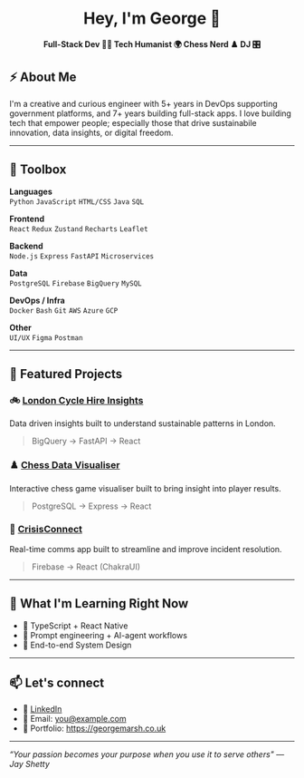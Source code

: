 <h1 align="center">Hey, I'm George 👋</h1>
<p align="center"> <strong>
  Full-Stack Dev 🧑‍💻 Tech Humanist 🌍 Chess Nerd ♟️ DJ 🎛️ </strong> 
</p>

## ⚡ About Me

I'm a creative and curious engineer with 5+ years in DevOps supporting government platforms, and 7+ years building full-stack apps. I love building tech that empower people; especially those that drive sustainabile innovation, data insights, or digital freedom.

---

## 🔧 Toolbox

**Languages**  
`Python` `JavaScript` `HTML/CSS`  `Java` `SQL`  

**Frontend**  
`React` `Redux` `Zustand` `Recharts` `Leaflet`

**Backend**  
`Node.js` `Express` `FastAPI` `Microservices`

**Data**  
`PostgreSQL` `Firebase` `BigQuery` `MySQL`

**DevOps / Infra**  
`Docker` `Bash` `Git` `AWS` `Azure` `GCP`

**Other**  
`UI/UX` `Figma` `Postman` 

---

## 🚀 Featured Projects

### 🚲 [London Cycle Hire Insights](https://github.com/georgemarsh1809/LondonCityBikeInsights)
Data driven insights built to understand sustainable patterns in London.   
> BigQuery → FastAPI → React   

### ♟️ [Chess Data Visualiser](https://github.com/georgemarsh1809/ChessDataVisualiser)
Interactive chess game visualiser built to bring insight into player results.  
> PostgreSQL → Express → React

### 💬 [CrisisConnect](https://github.com/georgemarsh1809/CrisisConnect)  
Real-time comms app built to streamline and improve incident resolution.  
> Firebase → React (ChakraUI) 

---

## 🌱 What I'm Learning Right Now

- 🚀 TypeScript + React Native
- 🧠 Prompt engineering + AI-agent workflows  
- 🎨 End-to-end System Design

---

## 📫 Let's connect

- 🧠 [LinkedIn](https://www.linkedin.com/in/georgemarsh1809/)  
- 💌 Email: you@example.com
- 📝 Portfolio: https://georgemarsh.co.uk

---

_“Your passion becomes your purpose when you use it to serve others" — Jay Shetty_



